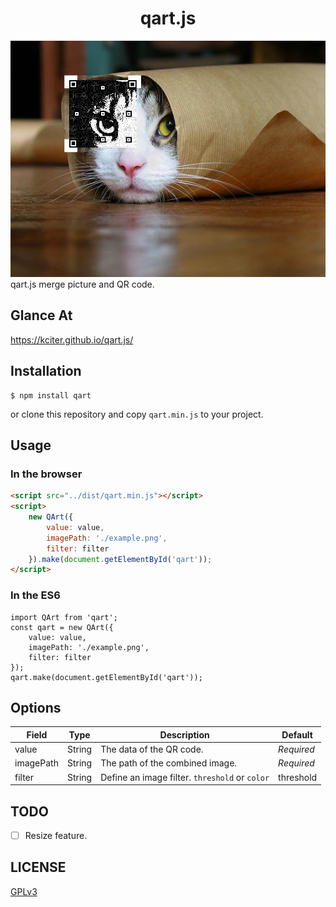 <center><h1>qart.js</h1></center>
<img src="intro.png">
qart.js merge picture and QR code.

## Glance At
https://kciter.github.io/qart.js/

## Installation
```
$ npm install qart
```
or clone this repository and copy `qart.min.js` to your project.

## Usage
### In the browser
```html
<script src="../dist/qart.min.js"></script>
<script>
	new QArt({
		value: value,
		imagePath: './example.png',
		filter: filter
	}).make(document.getElementById('qart'));
</script>
```

### In the ES6
```
import QArt from 'qart';
const qart = new QArt({
	value: value,
	imagePath: './example.png',
	filter: filter
});
qart.make(document.getElementById('qart'));
```

## Options
|Field|Type|Description|Default|
|-----|----|-----------|-------|
|value|String|The data of the QR code.|*Required*|
|imagePath|String|The path of the combined image.|*Required*|
|filter|String|Define an image filter. `threshold` or `color`|threshold|


## TODO
* [ ] Resize feature.

## LICENSE
[GPLv3](LICENSE)